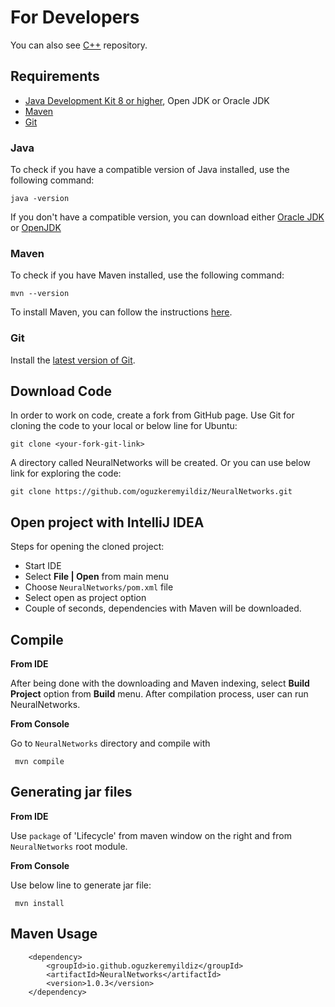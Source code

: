 For Developers
============

You can also see [C++](https://github.com/oguzkeremyildiz/NeuralNetworks_CPP) repository.

## Requirements

* [Java Development Kit 8 or higher](#java), Open JDK or Oracle JDK
* [Maven](#maven)
* [Git](#git)

### Java 

To check if you have a compatible version of Java installed, use the following command:

    java -version
    
If you don't have a compatible version, you can download either [Oracle JDK](https://www.oracle.com/technetwork/java/javase/downloads/jdk8-downloads-2133151.html) or [OpenJDK](https://openjdk.java.net/install/)    

### Maven
To check if you have Maven installed, use the following command:

    mvn --version
    
To install Maven, you can follow the instructions [here](https://maven.apache.org/install.html).      

### Git

Install the [latest version of Git](https://git-scm.com/book/en/v2/Getting-Started-Installing-Git).

## Download Code

In order to work on code, create a fork from GitHub page. 
Use Git for cloning the code to your local or below line for Ubuntu:

	git clone <your-fork-git-link>

A directory called NeuralNetworks will be created. Or you can use below link for exploring the code:

	git clone https://github.com/oguzkeremyildiz/NeuralNetworks.git

## Open project with IntelliJ IDEA

Steps for opening the cloned project:

* Start IDE
* Select **File | Open** from main menu
* Choose `NeuralNetworks/pom.xml` file
* Select open as project option
* Couple of seconds, dependencies with Maven will be downloaded. 


## Compile

**From IDE**

After being done with the downloading and Maven indexing, select **Build Project** option from **Build** menu. After compilation process, user can run NeuralNetworks.

**From Console**

Go to `NeuralNetworks` directory and compile with 

     mvn compile 

## Generating jar files

**From IDE**

Use `package` of 'Lifecycle' from maven window on the right and from `NeuralNetworks` root module.

**From Console**

Use below line to generate jar file:

     mvn install

## Maven Usage

        <dependency>
            <groupId>io.github.oguzkeremyildiz</groupId>
            <artifactId>NeuralNetworks</artifactId>
            <version>1.0.3</version>
        </dependency>

